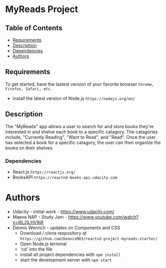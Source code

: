 # MyReads Project

## Table of Contents

* [Requirements](#requirements)
* [Description](#description)
* [Dependencies](#dependencies)
* [Authors](#authors)

## Requirements

To get started, have the lastest version of your favorite browser 
`Chrome, Firefox, Safari, etc.`
* install the latest version of Node.js `https://nodejs.org/en/`

## Description

The "MyReads" app allows a user to search for and store books they're interested in and shelve each book to a specific catagory. The catagories include, "Currently Reading", "Want to Read", and "Read". Once the user has selected a book for a specific catagory, the user can then organize the books on their shelves.


### Dependencies

* React.js `https://reactjs.org/`
* BooksAPI `https://reactnd-books-api.udacity.com`

# Authors 

* Udacity - intital work - https://www.udacity.com/
* Maeva NAP - Study Jam - https://www.youtube.com/watch?v=i6L2jLHV9j8 
* Dennis Wenrich - updates on Components and CSS
    * Download / clone respository at `https://github.com/DennisM83/reactnd-project-myreads-starter/`
    * Open Node.js terminal
    * 'cd' into the file 
    * install all project dependencies with `npm install`
    * start the development server with `npm start`

